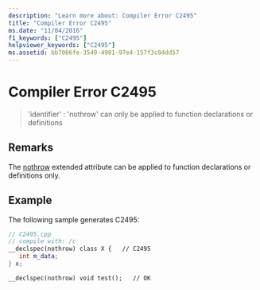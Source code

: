 ```yaml
---
description: "Learn more about: Compiler Error C2495"
title: "Compiler Error C2495"
ms.date: "11/04/2016"
f1_keywords: ["C2495"]
helpviewer_keywords: ["C2495"]
ms.assetid: bb7066fe-3549-4901-97e4-157f3c04dd57
---
```

# Compiler Error C2495

> 'identifier' : 'nothrow' can only be applied to function declarations or definitions

## Remarks

The [nothrow](../../cpp/nothrow-cpp.md) extended attribute can be applied to function declarations or definitions only.

## Example

The following sample generates C2495:

```cpp
// C2495.cpp
// compile with: /c
__declspec(nothrow) class X {   // C2495
   int m_data;
} x;

__declspec(nothrow) void test();   // OK
```
